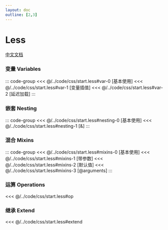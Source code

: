 ```yaml
---
layout: doc
outline: [2,3]
---
```


# Less

[中文文档](https://less.bootcss.com)

### 变量 Variables
::: code-group
<<< @/../code/css/start.less#var-0 [基本使用]
<<< @/../code/css/start.less#var-1 [变量插值]
<<< @/../code/css/start.less#var-2 [延迟加载]
:::

### 嵌套 Nesting
::: code-group
<<< @/../code/css/start.less#nesting-0 [基本使用]
<<< @/../code/css/start.less#nesting-1 [&]
:::

### 混合 Mixins
::: code-group
<<< @/../code/css/start.less#mixins-0 [基本使用]
<<< @/../code/css/start.less#mixins-1 [带参数]
<<< @/../code/css/start.less#mixins-2 [默认值]
<<< @/../code/css/start.less#mixins-3 [@arguments]
:::

### 运算 Operations
<<< @/../code/css/start.less#op

### 继承 Extend
<<< @/../code/css/start.less#extend
